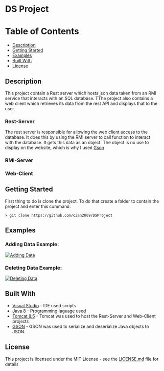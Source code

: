 # DS Project

# Table of Contents
* [Description](#description)
* [Getting Started](#getting-started)
* [Examples](#examples)
* [Built With](#built-with)
* [License](#license)

## Description
This project contain a Rest server which hosts json data taken from an RMI service that interacts with an SQL database. TThe project also contains a web client which retrieves its data from the rest API and displays that to the user.

### Rest-Server
The rest server is responsible for allowing the web client access to the database. It does this by using the RMI server to call function to interact with the database. It gets this data as an object. The object is no use to display on the website, which is why I used [Gson](https://en.wikipedia.org/wiki/Gson)
### RMI-Server

### Web-Client

## Getting Started
First thing to do is clone the project. To do that create a folder to contain the project and enter this command:
```
> git clone https://github.com/cian2009/DSProject
```

## Examples
### Adding Data Example:
[![Adding Data](https://imgur.com/WB79WMk.png)](https://youtu.be/BiQYRsMpJWI)

### Deleting Data Example:
[![Deleting Data](https://imgur.com/gc2v3fj.png)](https://youtu.be/exTfFLUWLEQ)

## Built With

* [Visual Studio](https://www.visualstudio.com/) - IDE used scripts
* [Java 8](https://www.oracle.com/technetwork/java/javase/downloads/jdk8-downloads-2133151.html) - Programming laguage used
* [Tomcat 8.5](https://tomcat.apache.org/download-80.cgi) - Tomcat was used to host the Rest-Server and Web-Client projects
* [GSON](https://repo1.maven.org/maven2/com/google/code/gson/gson/2.6.2/) - GSON was used to serialize and deserialize Java objects to JSON.

## License

This project is licensed under the MIT License - see the [LICENSE.md](LICENSE) file for details
